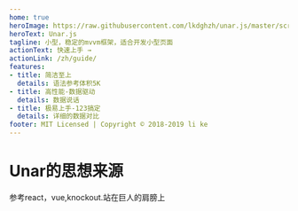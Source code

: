 ```yaml
---
home: true
heroImage: https://raw.githubusercontent.com/lkdghzh/unar.js/master/scrapper.jpg
heroText: Unar.js
tagline: 小型，稳定的mvvm框架，适合开发小型页面
actionText: 快速上手 →
actionLink: /zh/guide/
features:
- title: 简洁至上
  details: 语法参考体积5K
- title: 高性能-数据驱动
  details: 数据说话
- title: 极易上手-123搞定
  details: 详细的数据对比
footer: MIT Licensed | Copyright © 2018-2019 li ke
---
```


# Unar的思想来源
参考react，vue,knockout.站在巨人的肩膀上